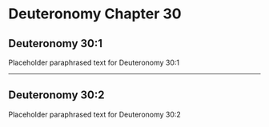 # Deuteronomy Chapter 30

## Deuteronomy 30:1
Placeholder paraphrased text for Deuteronomy 30:1

---

## Deuteronomy 30:2
Placeholder paraphrased text for Deuteronomy 30:2
